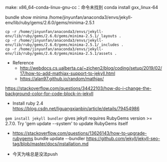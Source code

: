 make: x86_64-conda-linux-gnu-cc：命令未找到
conda install gxx_linux-64

bundle show minima
/home/jinyunfan/anaconda3/envs/jekyll-env/lib/ruby/gems/2.6.0/gems/minima-2.5.1

```{bash}
cp -r /home/jinyunfan/anaconda3/envs/jekyll-env/lib/ruby/gems/2.6.0/gems/minima-2.5.1/_layouts .
cp -r /home/jinyunfan/anaconda3/envs/jekyll-env/lib/ruby/gems/2.6.0/gems/minima-2.5.1/_includes .
cp -r /home/jinyunfan/anaconda3/envs/jekyll-env/lib/ruby/gems/2.6.0/gems/minima-2.5.1/assets .
```


- Reference
  - http://webdocs.cs.ualberta.ca/~zichen2/blog/coding/setup/2019/02/17/how-to-add-mathjax-support-to-jekyll.html
  - https://alan97.github.io/random/mathjax/

https://stackoverflow.com/questions/34422103/how-do-i-change-the-background-color-for-code-block-in-jekyll


- Install ruby 2.4
<https://blog.csdn.net/liguangxianbin/article/details/79454986>

`gem install jekyll bundler` gives
jekyll requires RubyGems version >= 2.7.0. Try 'gem update --system' to update RubyGems itself
- https://stackoverflow.com/questions/13626143/how-to-upgrade-rubygems
bundle update --bundler
https://github.com/jekyll/jekyll-seo-tag/blob/master/docs/installation.md


- 今天为啥总是没法push
